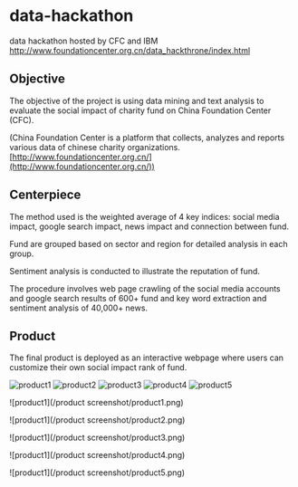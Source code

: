 # data-hackathon
data hackathon hosted by CFC and IBM http://www.foundationcenter.org.cn/data_hackthrone/index.html

## **Objective**
The objective of the project is using data mining and text analysis to evaluate the social impact of charity fund on China Foundation Center (CFC). 
 
(China Foundation Center is a platform that collects, analyzes and reports various data of chinese charity organizations. [http://www.foundationcenter.org.cn/](http://www.foundationcenter.org.cn/))

## **Centerpiece**
The method used is the weighted average of 4 key indices: social media impact, google search impact, news impact and connection between fund. 

Fund are grouped based on sector and region for detailed analysis in each group.

Sentiment analysis is conducted to illustrate the reputation of fund. 

The procedure involves web page crawling of the social media accounts and google search results of 600+ fund and key word extraction and sentiment analysis of 40,000+ news. 

## **Product**
The final product is deployed as an interactive webpage where users can customize their own social impact rank of fund.

![product1](https://user-images.githubusercontent.com/9781300/30252097-e4b8152e-9631-11e7-957c-dd2b8ff6c7b9.PNG)
![product2](https://user-images.githubusercontent.com/9781300/30252100-e8ac8c28-9631-11e7-9d77-5f7d2b932476.PNG)
![product3](https://user-images.githubusercontent.com/9781300/30252101-eb3ae9a8-9631-11e7-8aa0-347354cf1585.PNG)
![product4](https://user-images.githubusercontent.com/9781300/30252103-edf38eb6-9631-11e7-9621-41d8dcac3b01.PNG)
![product5](https://user-images.githubusercontent.com/9781300/30252104-f0639d12-9631-11e7-846c-63bddeedb4df.PNG)


![product1](/product screenshot/product1.png)

![product1](/product screenshot/product2.png)

![product1](/product screenshot/product3.png)

![product1](/product screenshot/product4.png)

![product1](/product screenshot/product5.png)